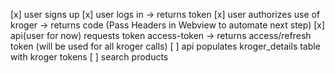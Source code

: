 [x] user signs up
[x] user logs in -> returns token
[x] user authorizes use of kroger -> returns code (Pass Headers in Webview to automate next step)
[x] api(user for now) requests token access-token -> returns access/refresh token (will be used for all kroger calls)
[ ] api populates kroger_details table with kroger tokens
[ ] search products
